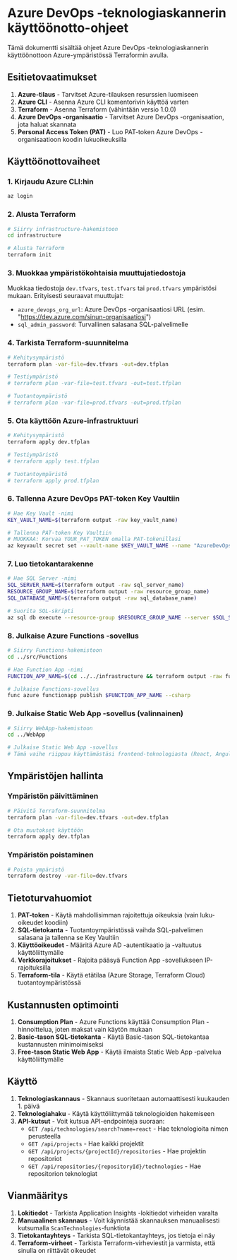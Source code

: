 # Azure DevOps -teknologiaskannerin käyttöönotto-ohjeet

Tämä dokumentti sisältää ohjeet Azure DevOps -teknologiaskannerin käyttöönottoon Azure-ympäristössä Terraformin avulla.

## Esitietovaatimukset

1. **Azure-tilaus** - Tarvitset Azure-tilauksen resurssien luomiseen
2. **Azure CLI** - Asenna Azure CLI komentorivin käyttöä varten
3. **Terraform** - Asenna Terraform (vähintään versio 1.0.0)
4. **Azure DevOps -organisaatio** - Tarvitset Azure DevOps -organisaation, jota haluat skannata
5. **Personal Access Token (PAT)** - Luo PAT-token Azure DevOps -organisaatioon koodin lukuoikeuksilla

## Käyttöönottovaiheet

### 1. Kirjaudu Azure CLI:hin

```bash
az login
```

### 2. Alusta Terraform

```bash
# Siirry infrastructure-hakemistoon
cd infrastructure

# Alusta Terraform
terraform init
```

### 3. Muokkaa ympäristökohtaisia muuttujatiedostoja

Muokkaa tiedostoja `dev.tfvars`, `test.tfvars` tai `prod.tfvars` ympäristösi mukaan. Erityisesti seuraavat muuttujat:

- `azure_devops_org_url`: Azure DevOps -organisaatiosi URL (esim. "https://dev.azure.com/sinun-organisaatiosi")
- `sql_admin_password`: Turvallinen salasana SQL-palvelimelle

### 4. Tarkista Terraform-suunnitelma

```bash
# Kehitysympäristö
terraform plan -var-file=dev.tfvars -out=dev.tfplan

# Testiympäristö
# terraform plan -var-file=test.tfvars -out=test.tfplan

# Tuotantoympäristö
# terraform plan -var-file=prod.tfvars -out=prod.tfplan
```

### 5. Ota käyttöön Azure-infrastruktuuri

```bash
# Kehitysympäristö
terraform apply dev.tfplan

# Testiympäristö
# terraform apply test.tfplan

# Tuotantoympäristö
# terraform apply prod.tfplan
```

### 6. Tallenna Azure DevOps PAT-token Key Vaultiin

```bash
# Hae Key Vault -nimi
KEY_VAULT_NAME=$(terraform output -raw key_vault_name)

# Tallenna PAT-token Key Vaultiin
# MUOKKAA: Korvaa YOUR_PAT_TOKEN omalla PAT-tokenillasi
az keyvault secret set --vault-name $KEY_VAULT_NAME --name "AzureDevOpsPat" --value "YOUR_PAT_TOKEN"
```

### 7. Luo tietokantarakenne

```bash
# Hae SQL Server -nimi
SQL_SERVER_NAME=$(terraform output -raw sql_server_name)
RESOURCE_GROUP_NAME=$(terraform output -raw resource_group_name)
SQL_DATABASE_NAME=$(terraform output -raw sql_database_name)

# Suorita SQL-skripti
az sql db execute --resource-group $RESOURCE_GROUP_NAME --server $SQL_SERVER_NAME --name $SQL_DATABASE_NAME --file create-database.sql
```

### 8. Julkaise Azure Functions -sovellus

```bash
# Siirry Functions-hakemistoon
cd ../src/Functions

# Hae Function App -nimi
FUNCTION_APP_NAME=$(cd ../../infrastructure && terraform output -raw function_app_name)

# Julkaise Functions-sovellus
func azure functionapp publish $FUNCTION_APP_NAME --csharp
```

### 9. Julkaise Static Web App -sovellus (valinnainen)

```bash
# Siirry WebApp-hakemistoon
cd ../WebApp

# Julkaise Static Web App -sovellus
# Tämä vaihe riippuu käyttämästäsi frontend-teknologiasta (React, Angular, jne.)
```

## Ympäristöjen hallinta

### Ympäristön päivittäminen

```bash
# Päivitä Terraform-suunnitelma
terraform plan -var-file=dev.tfvars -out=dev.tfplan

# Ota muutokset käyttöön
terraform apply dev.tfplan
```

### Ympäristön poistaminen

```bash
# Poista ympäristö
terraform destroy -var-file=dev.tfvars
```

## Tietoturvahuomiot

1. **PAT-token** - Käytä mahdollisimman rajoitettuja oikeuksia (vain luku-oikeudet koodiin)
2. **SQL-tietokanta** - Tuotantoympäristössä vaihda SQL-palvelimen salasana ja tallenna se Key Vaultiin
3. **Käyttöoikeudet** - Määritä Azure AD -autentikaatio ja -valtuutus käyttöliittymälle
4. **Verkkorajoitukset** - Rajoita pääsyä Function App -sovellukseen IP-rajoituksilla
5. **Terraform-tila** - Käytä etätilaa (Azure Storage, Terraform Cloud) tuotantoympäristössä

## Kustannusten optimointi

1. **Consumption Plan** - Azure Functions käyttää Consumption Plan -hinnoittelua, joten maksat vain käytön mukaan
2. **Basic-tason SQL-tietokanta** - Käytä Basic-tason SQL-tietokantaa kustannusten minimoimiseksi
3. **Free-tason Static Web App** - Käytä ilmaista Static Web App -palvelua käyttöliittymälle

## Käyttö

1. **Teknologiaskannaus** - Skannaus suoritetaan automaattisesti kuukauden 1. päivä
2. **Teknologiahaku** - Käytä käyttöliittymää teknologioiden hakemiseen
3. **API-kutsut** - Voit kutsua API-endpointeja suoraan:
   - `GET /api/technologies/search?name=react` - Hae teknologioita nimen perusteella
   - `GET /api/projects` - Hae kaikki projektit
   - `GET /api/projects/{projectId}/repositories` - Hae projektin repositoriot
   - `GET /api/repositories/{repositoryId}/technologies` - Hae repositorion teknologiat

## Vianmääritys

1. **Lokitiedot** - Tarkista Application Insights -lokitiedot virheiden varalta
2. **Manuaalinen skannaus** - Voit käynnistää skannauksen manuaalisesti kutsumalla `ScanTechnologies`-funktiota
3. **Tietokantayhteys** - Tarkista SQL-tietokantayhteys, jos tietoja ei näy
4. **Terraform-virheet** - Tarkista Terraform-virheviestit ja varmista, että sinulla on riittävät oikeudet 